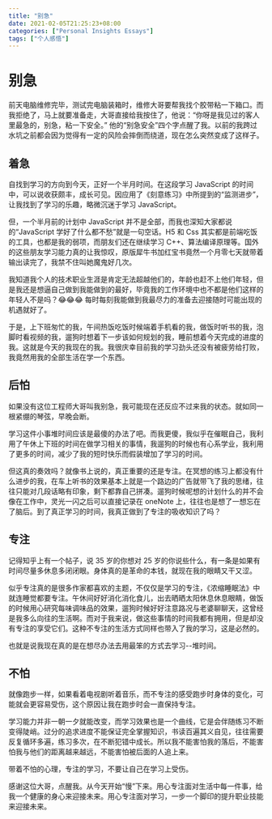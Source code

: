 ```yaml
---
title: "别急"
date: 2021-02-05T21:25:23+08:00
categories: ["Personal Insights Essays"]
tags: ["个人感悟"]
---
```


# 别急

前天电脑维修完毕，测试完电脑装箱时，维修大哥要帮我找个胶带粘一下箱口。而我拒绝了，马上就要准备走，大哥直接给我按住了，他说：“你呀是我见过的客人里最急的，别急，粘一下安全。”
他的“别急安全”四个字点醒了我。以前的我跨过水坑之前都会因为觉得有一定的风险会摔倒而绕道，现在怎么突然变成了这样子。

## 着急

自找到学习的方向到今天，正好一个半月时间。在这段学习 JavaScript 的时间中，可以说收获颇丰，成长可见。因应用了《刻意练习》中所提到的“监测进步”，让我找到了学习的乐趣，略微沉迷于学习 JavaScript。

但，一个半月前的计划中 JavaScript 并不是全部，而我也深知大家都说的“JavaScript 学好了什么都不愁”就是一句空话。H5 和 Css 其实都是前端吃饭的工具，也都是我的弱项，而朋友们还在继续学习 C++、算法编译原理等。国外的这些朋友学习能力真的让我惊叹，原版犀牛书加红宝书竟然一个月零七天就带着输出读完了，我禁不住叫她魔鬼好几次。

我知道我个人的技术职业生涯是肯定无法超越他们的，年龄也赶不上他们年轻，但是我还是想逼自己做到我能做到的最好，毕竟我的工作环境中也不都是他们这样的年轻人不是吗？😂😂😂 每时每刻我能做到我最尽力的准备去迎接随时可能出现的机遇就好了。

于是，上下班匆忙的我，午间热饭吃饭时候端着手机看的我，做饭时听书的我，泡脚时看视频的我，遛狗时想着下一步该如何规划的我，睡前想着今天完成的进度的我。这就是今天的我现在的我。我很庆幸目前我的学习劲头还没有被疲劳给打败，我竟然用我的全部生活在学一个东西。

## 后怕

如果没有这位工程师大哥叫我别急，我可能现在还反应不过来我的状态。就如同一根紧绷的琴弦，早晚会断。

学习这件小事堆时间应该是最傻的办法了吧。而我更傻，我似乎在催眠自己，我利用了午休上下班的时间在做学习相关的事情，我遛狗的时候也有心系学业，我利用了更多的时间，减少了我的短时快乐而假装增加了学习的时间。

但这真的奏效吗？就像书上说的，真正重要的还是专注。在冥想的练习上都没有什么进步的我，在车上听书的效果基本上就是一个路边的广告就带飞了我的思绪，往往只能对几段话略有印象，剩下都靠自己拼凑。遛狗时候呢想的计划什么的并不会像在工作中，灵光一闪之后可以直接记录在 oneNote 上，往往也是想了一想忘在了脑后。到了真正学习的时间，我真正做到了专注的吸收知识了吗？

## 专注

记得知乎上有一个帖子，说 35 岁的你想对 25 岁的你说些什么，有一条是如果有时间尽量多休息多闭闭眼。身体真的是革命的本钱，就现在我的眼睛又干又涩。

似乎专注真的是很多作家都喜欢的主题，不仅仅是学习的专注，《浓缩睡眠法》中就连睡觉都要专注。午休间好好消化消化食儿，出去晒晒太阳休息休息眼睛，做饭的时候用心研究每味调味品的效果，遛狗时候好好注意路况与老婆聊聊天，这曾经是我多么向往的生活啊。而对于我来说，做这些事情的时间我都有拥用，但是却没有专注的享受它们。这种不专注的生活方式同样也带入了我的学习，这是必然的。

也就是说我现在真的是在想尽办法去用最笨的方式去学习--堆时间。

## 不怕

就像跑步一样，如果看着电视剧听着音乐，而不专注的感受跑步时身体的变化，可能就会更容易受伤，这个原因让我在跑步时会一直保持专注。

学习能力并非一朝一夕就能改变，而学习效果也是一个曲线，它是会伴随练习不断变得陡峭。过分的追求进度不能保证完全掌握知识，书读百遍其义自见，往往需要反复循环多遍，练习多次，在不断犯错中成长。所以我不能害怕我的落后，不能害怕我与他们的距离越来越远，不能害怕被后面的人追上来。

带着不怕的心理，专注的学习，不要让自己在学习上受伤。

感谢这位大哥，点醒我。从今天开始“慢”下来。用心专注面对生活中每一件事，给我一个健康的身心来迎接未来。用心专注面对学习，一步一个脚印的提升职业技能来迎接未来。